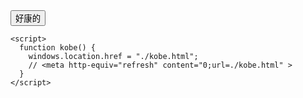 <html>
  <head>
    <title>雨相羽</title>
  </head>

  <body>
    <div class="lists" id="lists">
      <button type="button" onclick="kobe()">好康的</button>
    </div>

    <script>
      function kobe() {
        windows.location.href = "./kobe.html";
        // <meta http-equiv="refresh" content="0;url=./kobe.html" >
      }
    </script>
  </body>
</html>
